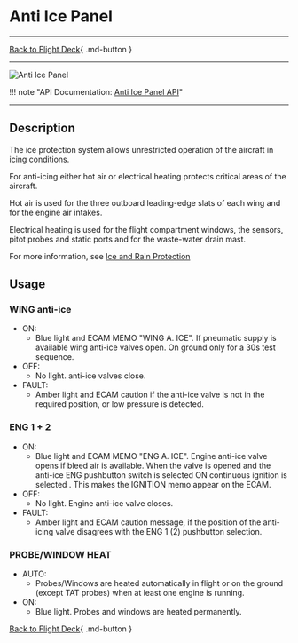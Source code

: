 # Anti Ice Panel

---

[Back to Flight Deck](../index.md){ .md-button }

---

![Anti Ice Panel](../../../assets/a32nx-briefing/overhead-panel/Anti-Ice-Panel.jpg "Anti Ice Panel")

!!! note "API Documentation: [Anti Ice Panel API](../../../../fbw-a32nx/a32nx-api/a32nx-flightdeck-api.md#anti-ice-panel)"

---

## Description

The ice protection system allows unrestricted operation of the aircraft in icing conditions.

For anti-icing either hot air or electrical heating protects critical areas of the aircraft.

Hot air is used for the three outboard leading-edge slats of each wing and for the engine air intakes.

Electrical heating is used for the flight compartment windows, the sensors, pitot probes and static ports and for the waste-water drain mast.  

For more information, see [Ice and Rain Protection](../../../advanced-guides/ice-rain-protection.md)

## Usage

### WING anti-ice

- ON:
    - Blue light and ECAM MEMO "WING A. ICE". If pneumatic supply is available wing anti-ice valves open. On ground only for a 30s test sequence.
- OFF:
    - No light. anti-ice valves close.
- FAULT:
    - Amber light and ECAM caution if the anti-ice valve is not in the required position, or low pressure is detected.


### ENG 1 + 2

- ON:
    - Blue light and ECAM MEMO "ENG A. ICE". Engine anti-ice valve opens if bleed air is available. When the valve is opened and the anti-ice ENG pushbutton switch is selected ON continuous ignition is selected . This makes the IGNITION memo appear on the ECAM.
- OFF:
    - No light. Engine anti-ice valve closes.
- FAULT:
    - Amber light and ECAM caution message, if the position of the anti-icing valve disagrees with the ENG 1 (2) pushbutton selection.

###  PROBE/WINDOW HEAT

- AUTO:
    - Probes/Windows are heated automatically in flight or on the ground (except TAT probes) when at least one engine is running.
- ON:
    - Blue light. Probes and windows are heated permanently.

[Back to Flight Deck](../index.md){ .md-button }
